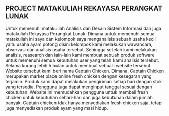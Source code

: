 ## PROJECT MATAKULIAH REKAYASA PERANGKAT LUNAK

Untuk memenuhi matakuliah Analisis dan Desain Sistem Informasi dan juga matakuliah Rekayasa Perangkat Lunak. Dimana untuk memenuhi semua matakuliah ini saya dan kelompok saya menganalisis sebuah usaha kecil yaitu usaha ayam potong disini kelompok kami melakukan wawancara, observasi dan analisis usaha tersebut. Sehingga setelah kami melakukan analisis, reasearch dan lain-lain kami membuat sebuah produk software untuk memenuhi semua kebutuhan user yang telah kami analisis tersebut. Selama kurang lebih 5 bulan untuk membuat sebuah website tersebut. Website tersebut kami beri nama Captain Chicken. Dimana, Captain Chicken merupakan market place online fresh chicken dengan kesegaran yang terjamin. Produk kami dapat melakukan pengiriman setiap hari dengan stok yang tersedia. Pengguna juga dapat menginput tanggal sesuai dengan kebutuhan. Website ini memudahkan pengguna untuk membeli fresh chicken untuk kebutuhan sehari-hari dan juga kebutuhan dalam jumlah banyak. Captain chicken tdak hanya menyediakan fresh chicken saja, tetapi juga menyediakan produk ayam yang masi hidup. 
